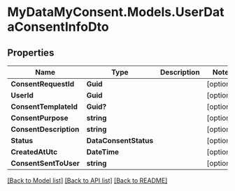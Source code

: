 # MyDataMyConsent.Models.UserDataConsentInfoDto

## Properties

Name | Type | Description | Notes
------------ | ------------- | ------------- | -------------
**ConsentRequestId** | **Guid** |  | [optional] 
**UserId** | **Guid** |  | [optional] 
**ConsentTemplateId** | **Guid?** |  | [optional] 
**ConsentPurpose** | **string** |  | [optional] 
**ConsentDescription** | **string** |  | [optional] 
**Status** | **DataConsentStatus** |  | [optional] 
**CreatedAtUtc** | **DateTime** |  | [optional] 
**ConsentSentToUser** | **string** |  | [optional] 

[[Back to Model list]](../README.md#documentation-for-models) [[Back to API list]](../README.md#documentation-for-api-endpoints) [[Back to README]](../README.md)

